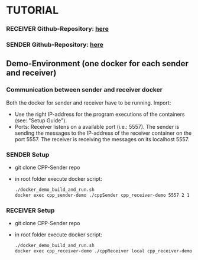 # TUTORIAL

### RECEIVER Github-Repository: [here](https://github.com/virtual-vehicle/vehicle_captain_routing_receiver_example)
### SENDER Github-Repository: [here](https://github.com/virtual-vehicle/vehicle_captain_routing_sender_example)

## Demo-Environment (one docker for each sender and receiver)

### Communication between sender and receiver docker
Both the docker for sender and receiver have to be running.
Import:
- Use the right IP-address for the program executions of the containers (see: "Setup Guide").
- Ports: Receiver listens on a available port (i.e.: 5557). The sender is sending the messages to the IP-address of the receiver container on the port 5557. The receiver is receiving the messages on its localhost 5557.

### SENDER Setup
- git clone CPP-Sender repo
- in root folder execute docker script:

  ```bash
  ./docker_demo_build_and_run.sh
  docker exec cpp_sender-demo ./cppSender cpp_receiver-demo 5557 2 1
  ```

### RECEIVER Setup
- git clone CPP-Sender repo
- in root folder execute docker script:

  ```bash
  ./docker_demo_build_and_run.sh
  docker exec cpp_receiver-demo ./cppReceiver local cpp_receiver-demo 5557
  ```
  